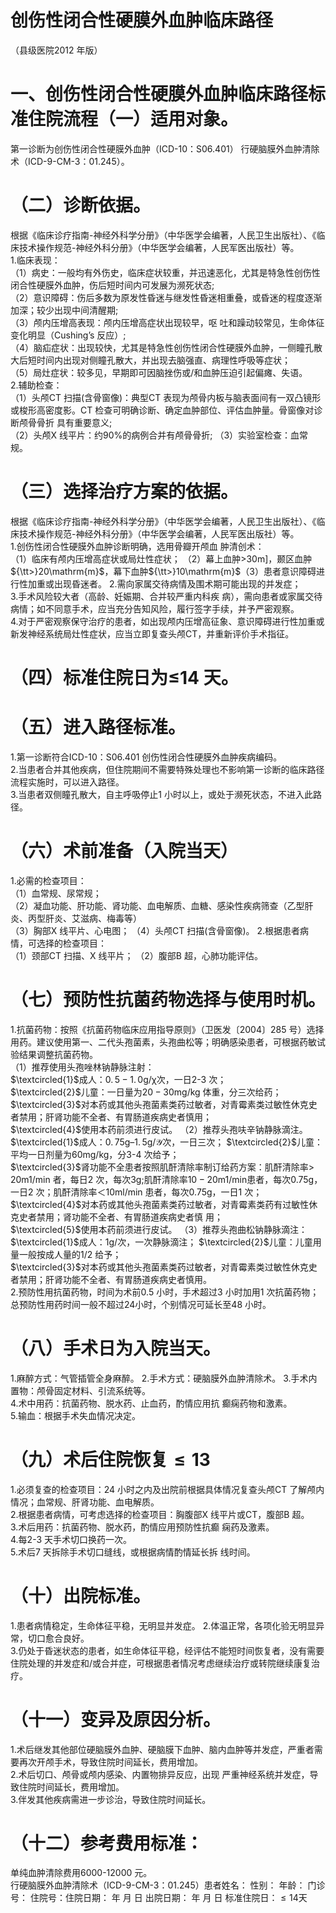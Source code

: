 # 创伤性闭合性硬膜外血肿临床路径  
（县级医院2012 年版）  
# 一、创伤性闭合性硬膜外血肿临床路径标准住院流程（一）适用对象。  
第一诊断为创伤性闭合性硬膜外血肿（ICD-10：S06.401） 行硬脑膜外血肿清除术（ICD-9-CM-3：01.245）。  
# （二）诊断依据。  
根据《临床诊疗指南-神经外科学分册》（中华医学会编著，人民卫生出版社）、《临床技术操作规范-神经外科分册》（中华医学会编著，人民军医出版社）等。  
1.临床表现：  
（1）病史：一般均有外伤史，临床症状较重，并迅速恶化，尤其是特急性创伤性闭合性硬膜外血肿，伤后短时间内可发展为濒死状态;  
（2）意识障碍：伤后多数为原发性昏迷与继发性昏迷相重叠，或昏迷的程度逐渐加深；较少出现中间清醒期;  
（3）颅内压增高表现：颅内压增高症状出现较早，呕 吐和躁动较常见，生命体征变化明显（Cushing’s 反应）;  
（4）脑疝症状：出现较快，尤其是特急性创伤性闭合性硬膜外血肿，一侧瞳孔散大后短时间内出现对侧瞳孔散大，并出现去脑强直、病理性呼吸等症状；  
（5）局灶症状：较多见，早期即可因脑挫伤或/和血肿压迫引起偏瘫、失语。  
2.辅助检查：  
（1）头颅CT 扫描(含骨窗像)：典型CT 表现为颅骨内板与脑表面间有一双凸镜形或梭形高密度影。CT 检查可明确诊断、确定血肿部位、评估血肿量。骨窗像对诊断颅骨骨折 具有重要意义;  
（2）头颅X 线平片：约$90\%$的病例合并有颅骨骨折; （3）实验室检查：血常规。  
# （三）选择治疗方案的依据。  
根据《临床诊疗指南-神经外科学分册》（中华医学会编著，人民卫生出版社）、《临床技术操作规范-神经外科分册》（中华医学会编著，人民军医出版社）等。  
1.创伤性闭合性硬膜外血肿诊断明确，选用骨瓣开颅血 肿清创术：  
（1）临床有颅内压增高症状或局灶性症状； （2）幕上血肿${\mathrm{>}}30\mathrm{m}]$，颞区血肿${\tt>}20\mathrm{m}$，幕下血肿${\tt>}10\mathrm{m}$（3）患者意识障碍进行性加重或出现昏迷者。 2.需向家属交待病情及围术期可能出现的并发症；  
3.手术风险较大者（高龄、妊娠期、合并较严重内科疾 病），需向患者或家属交待病情；如不同意手术，应当充分告知风险，履行签字手续，并予严密观察。  
4.对于严密观察保守治疗的患者，如出现颅内压增高征象、意识障碍进行性加重或新发神经系统局灶性症状，应当立即复查头颅CT，并重新评价手术指征。  
# （四）标准住院日为≤14 天。  
# （五）进入路径标准。  
1.第一诊断符合ICD-10：S06.401 创伤性闭合性硬膜外血肿疾病编码。  
2.当患者合并其他疾病，但住院期间不需要特殊处理也不影响第一诊断的临床路径流程实施时，可以进入路径。  
3.当患者双侧瞳孔散大，自主呼吸停止1 小时以上，或处于濒死状态，不进入此路径。  
# （六）术前准备（入院当天）  
1.必需的检查项目：  
（1）血常规、尿常规；  
（2）凝血功能、肝功能、肾功能、血电解质、血糖、感染性疾病筛查（乙型肝炎、丙型肝炎、艾滋病、梅毒等）  
（3）胸部X 线平片、心电图； （4）头颅CT 扫描(含骨窗像)。 2.根据患者病情，可选择的检查项目：  
（1）颈部CT 扫描、X 线平片； （2）腹部B 超，心肺功能评估。  
# （七）预防性抗菌药物选择与使用时机。  
1.抗菌药物：按照《抗菌药物临床应用指导原则》（卫医发〔2004〕285 号）选择用药。建议使用第一、二代头孢菌素，头孢曲松等；明确感染患者，可根据药敏试验结果调整抗菌药物。  
（1）推荐使用头孢唑林钠静脉注射：  
$\textcircled{1}$成人：$0.\,5{-}1.\,0\mathrm{g}/\upchi$次，一日2-3 次；  
$\textcircled{2}$儿童：一日量为$20{-}30\mathrm{mg/kg}$ 体重，分三次给药；  
$\textcircled{3}$对本药或其他头孢菌素类药过敏者，对青霉素类过敏性休克史者禁用；肝肾功能不全者、有胃肠道疾病史者慎用；  
$\textcircled{4}$使用本药前须进行皮试。 （2）推荐头孢呋辛钠静脉滴注。 $\textcircled{1}$成人：$0.\,75\mathrm{g}–1.\,5\mathrm{g}/\mathcal{Y}$次，一日三次； $\textcircled{2}$儿童：平均一日剂量为60mg/kg，分3-4 次给予；  
$\textcircled{3}$肾功能不全患者按照肌酐清除率制订给药方案：肌酐清除率$>\!20\mathrm{m}1/\mathrm{min}$ 者，每日2 次，每次$3\mathrm{g}$;肌酐清除率$10{-}20\mathrm{m}1/\mathrm{min}$患者，每次0.75g，一日2 次；肌酐清除率＜10ml/min 患者，每次0.75g，一日1 次；  
$\textcircled{4}$对本药或其他头孢菌素类药过敏者，对青霉素类药有过敏性休克史者禁用；肾功能不全者、有胃肠道疾病史者慎 用；  
$\textcircled{5}$使用本药前须进行皮试。 （3）推荐头孢曲松钠静脉滴注：  
$\textcircled{1}$成人：1g/次，一次静脉滴注； $\textcircled{2}$儿童：儿童用量一般按成人量的1/2 给予；  
$\textcircled{3}$对本药或其他头孢菌素类药过敏者，对青霉素类过敏性休克史者禁用；肝肾功能不全者、有胃肠道疾病史者慎用。  
2.预防性用抗菌药物，时间为术前0.5 小时，手术超过3 小时加用1 次抗菌药物；总预防性用药时间一般不超过24小时，个别情况可延长至48 小时。  
# （八）手术日为入院当天。  
1.麻醉方式：气管插管全身麻醉。 2.手术方式：硬脑膜外血肿清除术。 3.手术内置物：颅骨固定材料、引流系统等。  
4.术中用药：抗菌药物、脱水药、止血药，酌情应用抗 癫痫药物和激素。  
5.输血：根据手术失血情况决定。  
# （九）术后住院恢复${\leqslant}13$  
1.必须复查的检查项目：24 小时之内及出院前根据具体情况复查头颅CT 了解颅内情况；血常规、肝肾功能、血电解质。  
2.根据患者病情，可考虑选择的检查项目：胸腹部X 线平片或CT，腹部B 超。  
3.术后用药：抗菌药物、脱水药，酌情应用预防性抗癫 痫药及激素。  
4.每2-3 天手术切口换药一次。  
5.术后7 天拆除手术切口缝线，或根据病情酌情延长拆 线时间。  
# （十）出院标准。  
1.患者病情稳定，生命体征平稳，无明显并发症。 2.体温正常，各项化验无明显异常，切口愈合良好。  
3.仍处于昏迷状态的患者，如生命体征平稳，经评估不能短时间恢复者，没有需要住院处理的并发症和/或合并症，可根据患者情况考虑继续治疗或转院继续康复治疗。  
# （十一）变异及原因分析。  
1.术后继发其他部位硬脑膜外血肿、硬脑膜下血肿、脑内血肿等并发症，严重者需要再次开颅手术，导致住院时间延长，费用增加。  
2.术后切口、颅骨或颅内感染、内置物排异反应，出现 严重神经系统并发症，导致住院时间延长，费用增加。  
3.伴发其他疾病需进一步诊治，导致住院时间延长。  
# （十二）参考费用标准：  
单纯血肿清除费用6000-12000 元。  
行硬脑膜外血肿清除术（ICD-9-CM-3：01.245）患者姓名：             性别：      年龄：      门诊号：          住院号：住院日期：     年  月  日    出院日期：       年  月   日    标准住院日：${\leqslant}14$天  
